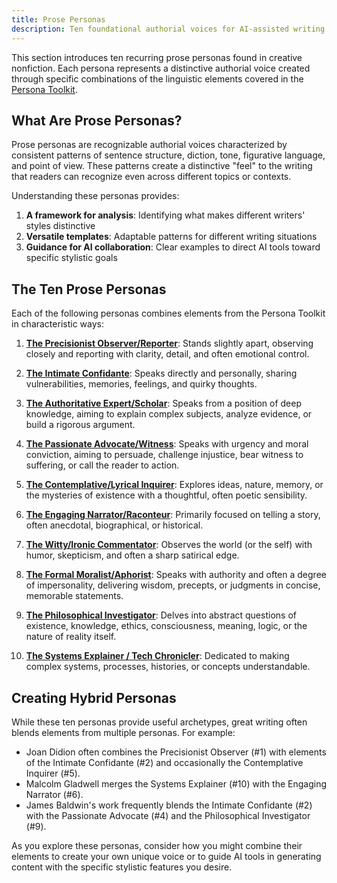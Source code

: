 ```yaml
---
title: Prose Personas
description: Ten foundational authorial voices for AI-assisted writing
---
```


This section introduces ten recurring prose personas found in creative nonfiction. Each persona represents a distinctive authorial voice created through specific combinations of the linguistic elements covered in the [Persona Toolkit](/persona-toolkit/).

## What Are Prose Personas?

Prose personas are recognizable authorial voices characterized by consistent patterns of sentence structure, diction, tone, figurative language, and point of view. These patterns create a distinctive "feel" to the writing that readers can recognize even across different topics or contexts.

Understanding these personas provides:

1. **A framework for analysis**: Identifying what makes different writers' styles distinctive
2. **Versatile templates**: Adaptable patterns for different writing situations
3. **Guidance for AI collaboration**: Clear examples to direct AI tools toward specific stylistic goals

## The Ten Prose Personas

Each of the following personas combines elements from the Persona Toolkit in characteristic ways:

1. [**The Precisionist Observer/Reporter**](/personas/precisionist-observer/): Stands slightly apart, observing closely and reporting with clarity, detail, and often emotional control.

2. [**The Intimate Confidante**](/personas/intimate-confidante/): Speaks directly and personally, sharing vulnerabilities, memories, feelings, and quirky thoughts.

3. [**The Authoritative Expert/Scholar**](/personas/authoritative-expert/): Speaks from a position of deep knowledge, aiming to explain complex subjects, analyze evidence, or build a rigorous argument.

4. [**The Passionate Advocate/Witness**](/personas/passionate-advocate/): Speaks with urgency and moral conviction, aiming to persuade, challenge injustice, bear witness to suffering, or call the reader to action.

5. [**The Contemplative/Lyrical Inquirer**](/personas/contemplative-inquirer/): Explores ideas, nature, memory, or the mysteries of existence with a thoughtful, often poetic sensibility.

6. [**The Engaging Narrator/Raconteur**](/personas/engaging-narrator/): Primarily focused on telling a story, often anecdotal, biographical, or historical.

7. [**The Witty/Ironic Commentator**](/personas/witty-commentator/): Observes the world (or the self) with humor, skepticism, and often a sharp satirical edge.

8. [**The Formal Moralist/Aphorist**](/personas/formal-moralist/): Speaks with authority and often a degree of impersonality, delivering wisdom, precepts, or judgments in concise, memorable statements.

9. [**The Philosophical Investigator**](/personas/philosophical-investigator/): Delves into abstract questions of existence, knowledge, ethics, consciousness, meaning, logic, or the nature of reality itself.

10. [**The Systems Explainer / Tech Chronicler**](/personas/systems-explainer/): Dedicated to making complex systems, processes, histories, or concepts understandable.

## Creating Hybrid Personas

While these ten personas provide useful archetypes, great writing often blends elements from multiple personas. For example:

- Joan Didion often combines the Precisionist Observer (#1) with elements of the Intimate Confidante (#2) and occasionally the Contemplative Inquirer (#5).
- Malcolm Gladwell merges the Systems Explainer (#10) with the Engaging Narrator (#6).
- James Baldwin's work frequently blends the Intimate Confidante (#2) with the Passionate Advocate (#4) and the Philosophical Investigator (#9).

As you explore these personas, consider how you might combine their elements to create your own unique voice or to guide AI tools in generating content with the specific stylistic features you desire.
